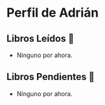 # Perfil de Adrián
## Libros Leídos 📘
- Ninguno por ahora.

## Libros Pendientes 📖
- Ninguno por ahora.
